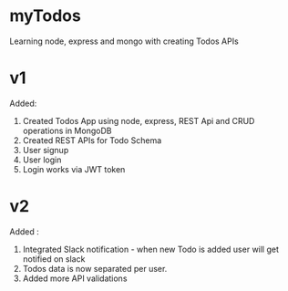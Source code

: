# myTodos

Learning node, express and mongo with creating Todos APIs

# v1

Added:

1. Created Todos App using node, express, REST Api and CRUD operations in MongoDB
2. Created REST APIs for Todo Schema
3. User signup
4. User login
5. Login works via JWT token

# v2

Added :

1. Integrated Slack notification - when new Todo is added user will get notified on slack
2. Todos data is now separated per user.
3. Added more API validations
